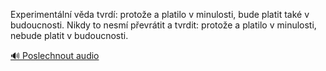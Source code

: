 
Experimentální věda tvrdí: protože a platilo v minulosti, bude platit také v budoucnosti. Nikdy to nesmí převrátit a tvrdit: protože a platilo v minulosti, nebude platit v budoucnosti.

[🔊 Poslechnout audio](/data/7-paragraphs/audio/chapter_54/para_010-Experimentln-vda-tvrd-protoe-a-platilo-v-min.mp3)
